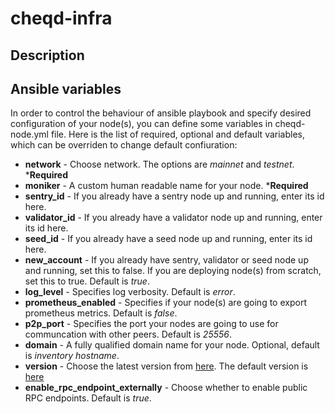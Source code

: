 # cheqd-infra

## Description

## Ansible variables
In order to control the behaviour of ansible playbook and specify desired configuration of your node(s), you can define some variables in cheqd-node.yml file. Here is the list of required, optional and default variables, which can be overriden to change default confiuration:

* **network** - Choose network. The options are *mainnet* and *testnet*. ***Required**
* **moniker** - A custom human readable name for your node. ***Required**
* **sentry_id** - If you already have a sentry node up and running, enter its id here.
* **validator_id** - If you already have a validator node up and running, enter its id here.
* **seed_id** - If you already have a seed node up and running, enter its id here.
* **new_account** - If you already have sentry, validator or seed node up and running, set this to false. If you are deploying node(s) from scratch, set this to true. Default is *true*.
* **log_level** - Specifies log verbosity. Default is *error*. 
* **prometheus_enabled** - Specifies if your node(s) are going to export prometheus metrics. Default is *false*.
* **p2p_port** - Specifies the port your nodes are going to use for communcation with other peers. Default is *25556*.
* **domain** - A fully qualified domain name for your node. Optional, default is *inventory hostname*.
* **version** - Choose the latest version from [here](https://github.com/cheqd/cheqd-node/releases). The default version is [here](./roles/cheqd/defaults/main.yml)
* **enable_rpc_endpoint_externally** - Choose whether to enable public RPC endpoints. Default is *true*.
